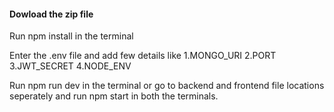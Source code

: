 <h4>Dowload the zip file</h4>
<p>Run npm install in the terminal</p>
<p>Enter the .env file and add few details like 1.MONGO_URI 2.PORT 3.JWT_SECRET 4.NODE_ENV </p>
<p>Run npm run dev in the terminal or go to backend and frontend file locations seperately and run npm start in both the terminals.<p/>
